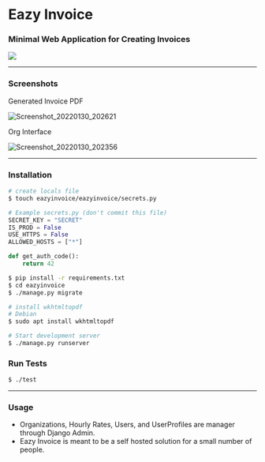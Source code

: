 # Eazy Invoice

### Minimal Web Application for Creating Invoices

![](https://media.giphy.com/media/UDVTRm69LC3sc/giphy.gif)

<hr>

### Screenshots

Generated Invoice PDF

![Screenshot_20220130_202621](https://user-images.githubusercontent.com/20848221/151727250-3a9bf0c4-2854-4793-933f-2df7cda00100.png)


Org Interface

![Screenshot_20220130_202356](https://user-images.githubusercontent.com/20848221/151727299-630b522a-ae09-4293-a734-0fee08d9cb7e.png)

<hr>

### Installation

```bash
# create locals file
$ touch eazyinvoice/eazyinvoice/secrets.py
```

```python
# Example secrets.py (don't commit this file)
SECRET_KEY = "SECRET"
IS_PROD = False
USE_HTTPS = False
ALLOWED_HOSTS = ["*"]

def get_auth_code():
    return 42
```

```bash
$ pip install -r requirements.txt
$ cd eazyinvoice
$ ./manage.py migrate

# install wkhtmltopdf
# Debian
$ sudo apt install wkhtmltopdf
```

```bash
# Start development server
$ ./manage.py runserver
```

### Run Tests
```bash
$ ./test
```

<hr>

### Usage

 - Organizations, Hourly Rates, Users, and UserProfiles are manager through Django Admin.
 - Eazy Invoice is meant to be a self hosted solution for a small number of people.

